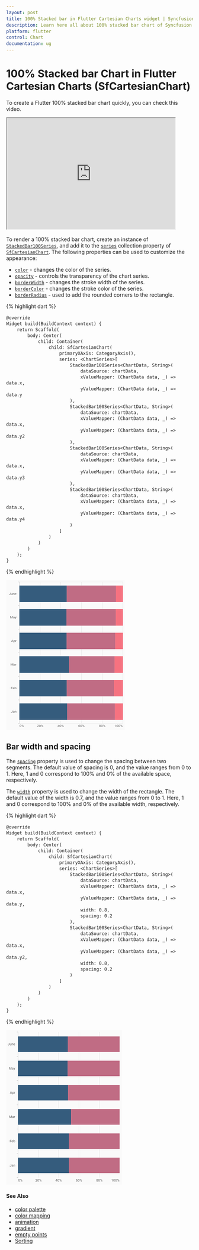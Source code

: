 ```yaml
---
layout: post
title: 100% Stacked bar in Flutter Cartesian Charts widget | Syncfusion 
description: Learn here all about 100% stacked bar chart of Syncfusion Flutter Cartesian Charts (SfCartesianChart) widget and more.
platform: flutter
control: Chart
documentation: ug
---
```


# 100% Stacked bar Chart in Flutter Cartesian Charts (SfCartesianChart)

To create a Flutter 100% stacked bar chart quickly, you can check this video.

<style>#flutter100stackedbarChartTutorial{width : 90% !important; height: 300px !important }</style>
<iframe id='flutter100stackedbarChartTutorial' src='https://www.youtube.com/embed/NCUDBD_ClHo'></iframe>

To render a 100% stacked bar chart, create an instance of [`StackedBar100Series`](https://pub.dev/documentation/syncfusion_flutter_charts/latest/charts/StackedBar100Series-class.html), and add it to the [`series`](https://pub.dev/documentation/syncfusion_flutter_charts/latest/charts/SfCartesianChart/series.html) collection property of [`SfCartesianChart`](https://pub.dev/documentation/syncfusion_flutter_charts/latest/charts/SfCartesianChart/SfCartesianChart.html). The following properties can be used to customize the appearance:

* [`color`](https://pub.dev/documentation/syncfusion_flutter_charts/latest/charts/CartesianSeries/color.html) - changes the color of the series.
* [`opacity`](https://pub.dev/documentation/syncfusion_flutter_charts/latest/charts/CartesianSeries/opacity.html) - controls the transparency of the chart series.
* [`borderWidth`](https://pub.dev/documentation/syncfusion_flutter_charts/latest/charts/CartesianSeries/borderWidth.html) - changes the stroke width of the series.
* [`borderColor`](https://pub.dev/documentation/syncfusion_flutter_charts/latest/charts/CartesianSeries/borderColor.html) - changes the stroke color of the series.
* [`borderRadius`](https://pub.dev/documentation/syncfusion_flutter_charts/latest/charts/StackedBar100Series/borderRadius.html) -  used to add the rounded corners to the rectangle.

{% highlight dart %} 
    
    @override
    Widget build(BuildContext context) {
        return Scaffold(
            body: Center(
                child: Container(
                    child: SfCartesianChart(
                        primaryXAxis: CategoryAxis(),
                        series: <ChartSeries>[
                            StackedBar100Series<ChartData, String>(
                                dataSource: chartData,
                                xValueMapper: (ChartData data, _) => data.x,
                                yValueMapper: (ChartData data, _) => data.y
                            ),
                            StackedBar100Series<ChartData, String>(
                                dataSource: chartData,
                                xValueMapper: (ChartData data, _) => data.x,
                                yValueMapper: (ChartData data, _) => data.y2
                            ),
                            StackedBar100Series<ChartData, String>(
                                dataSource: chartData,
                                xValueMapper: (ChartData data, _) => data.x,
                                yValueMapper: (ChartData data, _) => data.y3
                            ),
                            StackedBar100Series<ChartData, String>(
                                dataSource: chartData,
                                xValueMapper: (ChartData data, _) => data.x,
                                yValueMapper: (ChartData data, _) => data.y4
                            )
                        ]
                    )
                )      
            )
        );
    }

{% endhighlight %}

![Stacked 100 bar chart](cartesian-chart-types-images/stacked100_bar.png)

## Bar width and spacing

The [`spacing`](https://pub.dev/documentation/syncfusion_flutter_charts/latest/charts/StackedBar100Series/spacing.html) property is used to change the spacing between two segments. The default value of spacing is 0, and the value ranges from 0 to 1. Here, 1 and 0 correspond to 100% and 0% of the available space, respectively.

The [`width`](https://pub.dev/documentation/syncfusion_flutter_charts/latest/charts/CartesianSeries/width.html) property is used to change the width of the rectangle. The default value of the width is 0.7, and the value ranges from 0 to 1. Here, 1 and 0 correspond to 100% and 0% of the available width, respectively.

{% highlight dart %} 
    
    @override
    Widget build(BuildContext context) {
        return Scaffold(
            body: Center(
                child: Container(
                    child: SfCartesianChart(
                        primaryXAxis: CategoryAxis(),
                        series: <ChartSeries>[
                            StackedBar100Series<ChartData, String>(
                                dataSource: chartData,
                                xValueMapper: (ChartData data, _) => data.x,
                                yValueMapper: (ChartData data, _) => data.y,
                                width: 0.8, 
                                spacing: 0.2 
                            ),
                            StackedBar100Series<ChartData, String>(
                                dataSource: chartData,
                                xValueMapper: (ChartData data, _) => data.x,
                                yValueMapper: (ChartData data, _) => data.y2,
                                width: 0.8, 
                                spacing: 0.2 
                            )
                        ]
                    )
                )   
            )
        );
    }

{% endhighlight %}

![Stacked 100 bar width and spacing](cartesian-chart-types-images/stacked_bar_100_sizing.png)

#### See Also

 * [color palette](./cartesian-charts/series-customization#color-palette) 
 * [color mapping](./cartesian-charts/series-customization#color-mapping-for-data-points)
 * [animation](./cartesian-charts/series-customization#animation)
 * [gradient](./cartesian-charts/series-customization#gradient-fill)
 * [empty points](./cartesian-charts/series-customization#empty-points)
 * [Sorting](./cartesian-charts/series-customization##sorting)